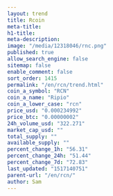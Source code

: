 ```yaml
---
layout: trend
title: Rcoin
meta-title: 
h1-title: 
meta-description: 
image: "/media/12318046/rnc.png"
published: true
allow_search_engine: false
sitemap: false
enable_comment: false
sort_order: 1415
permalink: "/en/rcn/trend.html"
coin_a_symbol: "RCN"
coin_a_name: "Ripio"
coin_a_lower_case: "rcn"
price_usd: "0.000234992"
price_btc: "0.00000002"
24h_volume_usd: "322.271"
market_cap_usd: ""
total_supply: ""
available_supply: ""
percent_change_1h: "56.31"
percent_change_24h: "51.44"
percent_change_7d: "72.83"
last_updated: "1517140751"
parent-url: "/en/rcn/"
author: Sam
---
```


